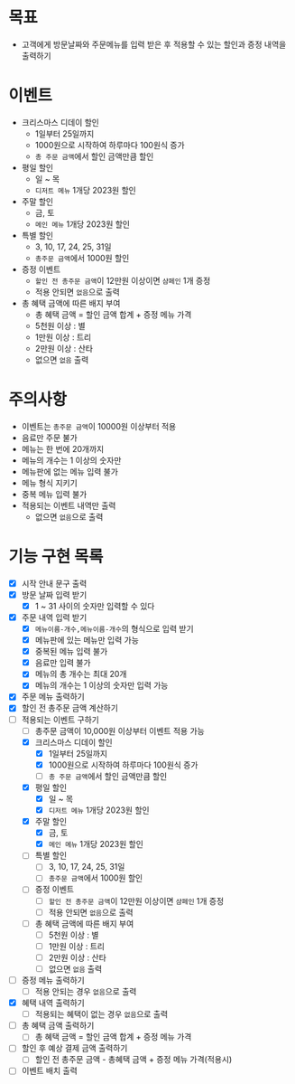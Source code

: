 # 목표

- 고객에게 방문날짜와 주문메뉴를 입력 받은 후 적용할 수 있는 할인과 증정 내역을 출력하기

# 이벤트

- 크리스마스 디데이 할인
    - 1일부터 25일까지
    - 1000원으로 시작하여 하루마다 100원식 증가
    - `총 주문 금액`에서 할인 금액만큼 할인
- 평일 할인
    - 일 ~ 목
    - `디저트 메뉴` 1개당 2023원 할인
- 주말 할인
    - 금, 토
    - `메인 메뉴` 1개당 2023원 할인
- 특별 할인
    - 3, 10, 17, 24, 25, 31일
    - `총주문 금액`에서 1000원 할인
- 증정 이벤트
    - `할인 전 총주문 금액`이 12만원 이상이면 `샴페인` 1개 증정
    - 적용 안되면 `없음`으로 출력
- 총 혜택 금액에 따른 배지 부여
    - 총 혜택 금액 = 할인 금액 합계 + 증정 메뉴 가격
    - 5천원 이상 : 별
    - 1만원 이상 : 트리
    - 2만원 이상 : 산타
    - 없으면 `없음` 출력

# 주의사항

- 이벤트는 `총주문 금액`이 10000원 이상부터 적용
- 음료만 주문 불가
- 메뉴는 한 번에 20개까지
- 메뉴의 개수는 1 이상의 숫자만
- 메뉴판에 없는 메뉴 입력 불가
- 메뉴 형식 지키기
- 중복 메뉴 입력 불가
- 적용되는 이벤트 내역만 출력
    - 없으면 `없음`으로 출력

# 기능 구현 목록

- [x] 시작 안내 문구 출력
- [x] 방문 날짜 입력 받기
    - [x] 1 ~ 31 사이의 숫자만 입력할 수 있다
- [x] 주문 내역 입력 받기
    - [x] `메뉴이름-개수,메뉴이름-개수`의 형식으로 입력 받기
    - [x] 메뉴판에 있는 메뉴만 입력 가능
    - [x] 중복된 메뉴 입력 불가
    - [x] 음료만 입력 불가
    - [x] 메뉴의 총 개수는 최대 20개
    - [x] 메뉴의 개수는 1 이상의 숫자만 입력 가능
- [x] 주문 메뉴 출력하기
- [x] 할인 전 총주문 금액 계산하기
- [ ] 적용되는 이벤트 구하기
    - [ ] 총주문 금액이 10,000원 이상부터 이벤트 적용 가능
    - [x] 크리스마스 디데이 할인
        - [x] 1일부터 25일까지
        - [x] 1000원으로 시작하여 하루마다 100원식 증가
        - [ ] `총 주문 금액`에서 할인 금액만큼 할인
    - [x] 평일 할인
        - [x] 일 ~ 목
        - [x] `디저트 메뉴` 1개당 2023원 할인
    - [x] 주말 할인
        - [x] 금, 토
        - [x] `메인 메뉴` 1개당 2023원 할인
    - [ ] 특별 할인
        - [ ] 3, 10, 17, 24, 25, 31일
        - [ ] `총주문 금액`에서 1000원 할인
    - [ ] 증정 이벤트
        - [ ] `할인 전 총주문 금액`이 12만원 이상이면 `샴페인` 1개 증정
        - [ ] 적용 안되면 `없음`으로 출력
    - [ ] 총 혜택 금액에 따른 배지 부여
        - [ ] 5천원 이상 : 별
        - [ ] 1만원 이상 : 트리
        - [ ] 2만원 이상 : 산타
        - [ ] 없으면 `없음` 출력
- [ ] 증정 메뉴 출력하기
    - [ ] 적용 안되는 경우 `없음`으로 출력
- [x] 혜택 내역 출력하기
    - [ ] 적용되는 혜택이 없는 경우 `없음`으로 출력
- [ ] 총 혜택 금액 출력하기
    - [ ] 총 혜택 금액 = 할인 금액 합계 + 증정 메뉴 가격
- [ ] 할인 후 예상 결제 금액 출력하기
    - [ ] 할인 전 총주문 금액 - 총혜택 금액 + 증정 메뉴 가격(적용시)
- [ ] 이벤트 배치 출력